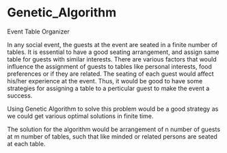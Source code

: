 # Genetic_Algorithm
Event Table Organizer

In any social event, the guests at the event are seated in a finite number of tables. It is essential to have a good seating arrangement, and assign same table for guests with similar interests. There are various factors that would influence the assignment of guests to tables like personal interests, food preferences or if they are related. The seating of each guest would affect his/her experience at the event. Thus, it would be good to have some strategies for assigning a table to a perticular guest to make the event a success.

Using Genetic Algorithm to solve this problem would be a good strategy as we could get various optimal solutions in finite time.

The solution for the algorithm would be arrangement of n number of guests at m number of tables, such that like minded or related persons are seated at each table.
